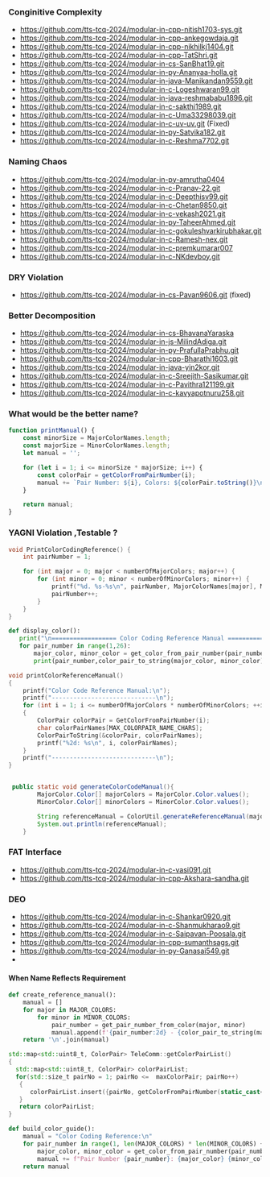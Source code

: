 ### Conginitive Complexity
- https://github.com/tts-tcq-2024/modular-in-cpp-nitish1703-sys.git
- https://github.com/tts-tcq-2024/modular-in-cpp-ankegowdaja.git
- https://github.com/tts-tcq-2024/modular-in-cpp-nikhilkj1404.git
- https://github.com/tts-tcq-2024/modular-in-cpp-TatShri.git
- https://github.com/tts-tcq-2024/modular-in-cs-SanBhat19.git
- https://github.com/tts-tcq-2024/modular-in-py-Ananyaa-holla.git
- https://github.com/tts-tcq-2024/modular-in-java-Manikandan9559.git
- https://github.com/tts-tcq-2024/modular-in-c-Logeshwaran99.git
- https://github.com/tts-tcq-2024/modular-in-java-reshmababu1896.git
- https://github.com/tts-tcq-2024/modular-in-c-sakthi1989.git
- https://github.com/tts-tcq-2024/modular-in-c-Uma33298039.git
- https://github.com/tts-tcq-2024/modular-in-c-uv-uv.git (Fixed)
- https://github.com/tts-tcq-2024/modular-in-py-Satvika182.git
- https://github.com/tts-tcq-2024/modular-in-c-Reshma7702.git


### Naming Chaos
- https://github.com/tts-tcq-2024/modular-in-py-amrutha0404
- https://github.com/tts-tcq-2024/modular-in-c-Pranav-22.git
- https://github.com/tts-tcq-2024/modular-in-c-Deepthisv99.git
- https://github.com/tts-tcq-2024/modular-in-c-Chetan9850.git
- https://github.com/tts-tcq-2024/modular-in-c-vekash2021.git
- https://github.com/tts-tcq-2024/modular-in-py-TaheerAhmed.git
- https://github.com/tts-tcq-2024/modular-in-c-gokuleshvarkirubhakar.git
- https://github.com/tts-tcq-2024/modular-in-c-Ramesh-nex.git
- https://github.com/tts-tcq-2024/modular-in-c-premkumarar007
- https://github.com/tts-tcq-2024/modular-in-c-NKdevboy.git

### DRY Violation

- https://github.com/tts-tcq-2024/modular-in-cs-Pavan9606.git (fixed)

### Better Decomposition
- https://github.com/tts-tcq-2024/modular-in-cs-BhavanaYaraska
- https://github.com/tts-tcq-2024/modular-in-js-MilindAdiga.git
- https://github.com/tts-tcq-2024/modular-in-py-PrafullaPrabhu.git
- https://github.com/tts-tcq-2024/modular-in-cpp-Bharathi1603.git
- https://github.com/tts-tcq-2024/modular-in-java-yin2kor.git
- https://github.com/tts-tcq-2024/modular-in-c-Sreejith-Sasikumar.git
- https://github.com/tts-tcq-2024/modular-in-c-Pavithra121199.git
- https://github.com/tts-tcq-2024/modular-in-c-kavyapotnuru258.git

### What would be the better name?
```js
function printManual() {
    const minorSize = MajorColorNames.length;
    const majorSize = MinorColorNames.length;
    let manual = '';

    for (let i = 1; i <= minorSize * majorSize; i++) {
        const colorPair = getColorFromPairNumber(i);
        manual += `Pair Number: ${i}, Colors: ${colorPair.toString()}\n`;
    }

    return manual;
}
```
### YAGNI Violation ,Testable ?
```c
void PrintColorCodingReference() {
    int pairNumber = 1;

    for (int major = 0; major < numberOfMajorColors; major++) {
        for (int minor = 0; minor < numberOfMinorColors; minor++) {
            printf("%d. %s-%s\n", pairNumber, MajorColorNames[major], MinorColorNames[minor]);
            pairNumber++;
        }
    }
}
```

```py
def display_color():
   print("\n================== Color Coding Reference Manual =====================")
   for pair_number in range(1,26):
       major_color, minor_color = get_color_from_pair_number(pair_number)
       print(pair_number,color_pair_to_string(major_color, minor_color))

```
```c
void printColorReferenceManual()
{
    printf("Color Code Reference Manual:\n");
    printf("-----------------------------\n");
    for (int i = 1; i <= numberOfMajorColors * numberOfMinorColors; ++i) 
    {
        ColorPair colorPair = GetColorFromPairNumber(i);
        char colorPairNames[MAX_COLORPAIR_NAME_CHARS];
        ColorPairToString(&colorPair, colorPairNames);
        printf("%2d: %s\n", i, colorPairNames);
    }
    printf("-----------------------------\n");
}
```
``` Java

 public static void generateColorCodeManual(){
        MajorColor.Color[] majorColors = MajorColor.Color.values();
        MinorColor.Color[] minorColors = MinorColor.Color.values();

        String referenceManual = ColorUtil.generateReferenceManual(majorColors, minorColors);
        System.out.println(referenceManual);
    }
```
### FAT Interface
- https://github.com/tts-tcq-2024/modular-in-c-vasi091.git
- https://github.com/tts-tcq-2024/modular-in-cpp-Akshara-sandha.git

### DEO
- https://github.com/tts-tcq-2024/modular-in-c-Shankar0920.git
- https://github.com/tts-tcq-2024/modular-in-c-Shanmukharao9.git
- https://github.com/tts-tcq-2024/modular-in-c-Saipavan-Poosala.git
- https://github.com/tts-tcq-2024/modular-in-cpp-sumanthsags.git
- https://github.com/tts-tcq-2024/modular-in-py-Ganasai549.git
- 
#### When Name Reflects Requirement
```py
def create_reference_manual():
    manual = []
    for major in MAJOR_COLORS:
        for minor in MINOR_COLORS:
            pair_number = get_pair_number_from_color(major, minor)
            manual.append(f'{pair_number:2d} - {color_pair_to_string(major, minor)}')
    return '\n'.join(manual)

```

```c++
std::map<std::uint8_t, ColorPair> TeleComm::getColorPairList()
{
  std::map<std::uint8_t, ColorPair> colorPairList;
  for(std::size_t pairNo = 1; pairNo <=  maxColorPair; pairNo++)
   {
      colorPairList.insert({pairNo, getColorFromPairNumber(static_cast<int>(pairNo))});
   }
   return colorPairList;
}
```

```py
def build_color_guide():
    manual = "Color Coding Reference:\n"
    for pair_number in range(1, len(MAJOR_COLORS) * len(MINOR_COLORS) + 1):
        major_color, minor_color = get_color_from_pair_number(pair_number)
        manual += f"Pair Number {pair_number}: {major_color} {minor_color}\n"
    return manual
```


